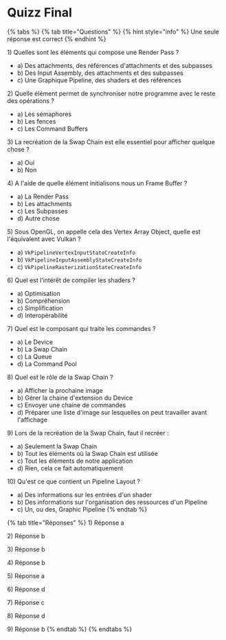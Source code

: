# Quizz Final

{% tabs %}
{% tab title="Questions" %}
{% hint style="info" %}
Une seule réponse est correct
{% endhint %}

1\) Quelles sont les éléments qui compose une Render Pass ?

* a\) Des attachments, des références d'attachments et des subpasses
* b\) Des Input Assembly, des attachments et des subpasses
* c\) Une Graphique Pipeline, des shaders et des références

2\) Quelle élément permet de synchroniser notre programme avec le reste des opérations ?

* a\) Les sémaphores
* b\) Les fences
* c\) Les Command Buffers

3\) La recréation de la Swap Chain est elle essentiel pour afficher quelque chose ?

* a\) Oui
* b\) Non

4\) A l'aide de quelle élément initialisons nous un Frame Buffer ?

* a\) La Render Pass
* b\) Les attachments
* c\) Les Subpasses
* d\) Autre chose

5\) Sous OpenGL, on appelle cela des Vertex Array Object, quelle est l'équivalent avec Vulkan ?

* a\) `VkPipelineVertexInputStateCreateInfo`
* b\) `VkPipelineInputAssemblyStateCreateInfo`
* c\) `VkPipelineRasterizationStateCreateInfo`

6\) Quel est l’intérêt de compiler les shaders ?

* a\) Optimisation
* b\) Compréhension
* c\) Simplification
* d\) Interopérabilité

7\) Quel est le composant qui traite les commandes ?

* a\) Le Device
* b\) La Swap Chain
* c\) La Queue
* d\) La Command Pool

8\) Quel est le rôle de la Swap Chain ?

* a\) Afficher la prochaine image
* b\) Gérer la chaine d'extension du Device
* c\) Envoyer une chaine de commandes
* d\) Préparer une liste d'image sur lesquelles on peut travailler avant l'affichage

9\) Lors de la recréation de la Swap Chain, faut il recréer :

* a\) Seulement la Swap Chain
* b\) Tout les éléments où la Swap Chain est utilisée
* c\) Tout les éléments de notre application
* d\) Rien, cela ce fait automatiquement

10\) Qu'est ce que contient un Pipeline Layout ?

* a\) Des informations sur les entrées d'un shader
* b\) Des informations sur l'organisation des ressources d'un Pipeline
* c\) Un, ou des, Graphic Pipeline
{% endtab %}

{% tab title="Réponses" %}
1\) Réponse a

2\) Réponse b

3\) Réponse b

4\) Réponse b

5\) Réponse a

6\) Réponse d

7\) Réponse c

8\) Réponse d

9\) Réponse b
{% endtab %}
{% endtabs %}

